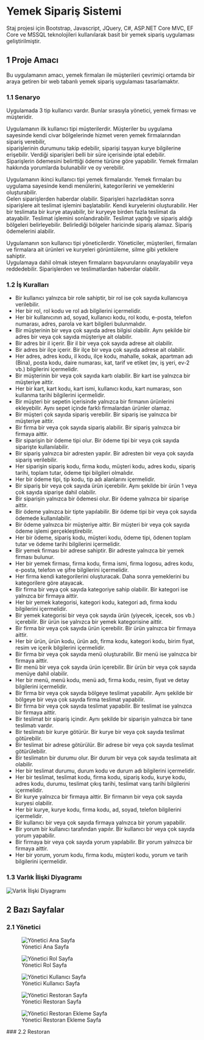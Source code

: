 # Yemek Sipariş Sistemi
Staj projesi için Bootstrap, Javascript, JQuery, C#, ASP.NET Core MVC, EF Core ve MSSQL teknolojileri kullanılarak basit bir yemek sipariş uygulaması geliştirilmiştir.

## 1 Proje Amacı
Bu uygulamanın amacı, yemek firmaları ile müşterileri çevrimiçi ortamda bir araya getiren bir web tabanlı yemek sipariş uygulaması tasarlamaktır.

### 1.1 Senaryo
Uygulamada 3 tip kullanıcı vardır. Bunlar sırasıyla yönetici, yemek firması ve müşteridir.

Uygulamanın ilk kullanıcı tipi müşterilerdir. Müşteriler bu uygulama sayesinde kendi civar bölgelerinde hizmet veren yemek firmalarından sipariş verebilir,  
siparişlerinin durumunu takip edebilir, siparişi taşıyan kurye bilgilerine erişebilir. Verdiği siparişleri belli bir süre içerisinde iptal edebilir.   
Siparişlerin ödemesini belirttiği ödeme türüne göre yapabilir. Yemek firmaları hakkında yorumlarda bulunabilir ve oy verebilir.  

Uygulamanın ikinci kullanıcı tipi yemek firmalarıdır. Yemek firmaları bu uygulama sayesinde kendi menülerini, kategorilerini ve yemeklerini oluşturabilir.  
Gelen siparişlerden haberdar olabilir. Siparişleri hazırladıktan sonra siparişlere ait teslimat işlemini başlatabilir. Kendi kuryelerini oluşturabilir. 
Her bir teslimata bir kurye atayabilir, bir kuryeye birden fazla teslimat da atayabilir. Teslimat işlemini sonlandırabilir. 
Teslimat yaptığı ve sipariş aldığı bölgeleri belirleyebilir. Belirlediği bölgeler haricinde sipariş alamaz. Sipariş ödemelerini alabilir. 

Uygulamanın son kullanıcı tipi yöneticilerdir. Yöneticiler, müşterileri, firmaları ve firmalara ait ürünleri ve kuryeleri görüntüleme, silme gibi yetkilere sahiptir.   
Uygulamaya dahil olmak isteyen firmaların başvurularını onaylayabilir veya reddedebilir. Siparişlerden ve teslimatlardan haberdar olabilir.   

### 1.2 İş Kuralları
- Bir kullanıcı yalnızca bir role sahiptir, bir rol ise çok sayıda kullanıcıya verilebilir.
- Her bir rol, rol kodu ve rol adı bilgilerini içermelidir.
- Her bir kullanıcının ad, soyad, kullanıcı kodu, rol kodu, e-posta, telefon numarası, adres, parola ve kart bilgileri bulunmalıdır.
- Bir müşterinin bir veya çok sayıda adres bilgisi olabilir. Aynı şekilde bir adres bir veya çok sayıda müşteriye ait olabilir.
- Bir adres bir il içerir. Bir il bir veya çok sayıda adrese ait olabilir.
- Bir adres bir ilçe içerir. Bir ilçe bir veya çok sayıda adrese ait olabilir.
- Her adres, adres kodu, il kodu, ilçe kodu, mahalle, sokak, apartman adı (Bina), posta kodu, daire numarası, kat, tarif ve etiket (ev, iş yeri, ev-2 vb.) bilgilerini içermelidir.
- Bir müşterinin bir veya çok sayıda kartı olabilir. Bir kart ise yalnızca bir müşteriye aittir.
- Her bir kart, kart kodu, kart ismi, kullanıcı kodu, kart numarası, son kullanma tarihi bilgilerini içermelidir.
-	Bir müşteri bir sepetin içerisinde yalnızca bir firmanın ürünlerini ekleyebilir. Aynı sepet içinde farklı firmalardan ürünler olamaz.
-	Bir müşteri çok sayıda sipariş verebilir. Bir sipariş ise yalnızca bir müşteriye aittir.
-	Bir firma bir veya çok sayıda sipariş alabilir. Bir sipariş yalnızca bir firmaya aittir.
-	Bir siparişin bir ödeme tipi olur. Bir ödeme tipi bir veya çok sayıda siparişte kullanılabilir.
-	Bir sipariş yalnızca bir adresten yapılır. Bir adresten bir veya çok sayıda sipariş verilebilir.
-	Her siparişin sipariş kodu, firma kodu, müşteri kodu, adres kodu, sipariş tarihi, toplam tutar, ödeme tipi bilgileri olmalıdır.
-	Her bir ödeme tipi, tip kodu, tip adı alanlarını içermelidir.
-	Bir sipariş bir veya çok sayıda ürün içerebilir. Aynı şekilde bir ürün 1 veya çok sayıda siparişe dahil olabilir.
- Bir siparişin yalnızca bir ödemesi olur. Bir ödeme yalnızca bir siparişe aittir.
- Bir ödeme yalnızca bir tipte yapılabilir. Bir ödeme tipi bir veya çok sayıda ödemede kullanılabilir.
- Bir ödeme yalnızca bir müşteriye aittir. Bir müşteri bir veya çok sayıda ödeme işlemi gerçekleştirebilir.
- Her bir ödeme, sipariş kodu, müşteri kodu, ödeme tipi, ödenen toplam tutar ve ödeme tarihi bilgilerini içermelidir.
- Bir yemek firması bir adrese sahiptir. Bir adreste yalnızca bir yemek firması bulunur.
- Her bir yemek firması, firma kodu, firma ismi, firma logosu, adres kodu, e-posta, telefon ve şifre bilgilerini içermelidir.
- Her firma kendi kategorilerini oluşturacak. Daha sonra yemeklerini bu kategorilere göre atayacak.
- Bir firma bir veya çok sayıda kategoriye sahip olabilir. Bir kategori ise yalnızca bir firmaya aittir.
- Her bir yemek kategorisi, kategori kodu, kategori adı, firma kodu bilgilerini içermelidir.
-	Bir yemek kategorisi bir veya çok sayıda ürün (yiyecek, içecek, sos vb.) içerebilir. Bir ürün ise yalnızca bir yemek kategorisine aittir.
-	Bir firma bir veya çok sayıda ürün içerebilir. Bir ürün yalnızca bir firmaya aittir.
-	Her bir ürün, ürün kodu, ürün adı, firma kodu, kategori kodu, birim fiyat, resim ve içerik bilgilerini içermelidir.
-	Bir firma bir veya çok sayıda menü oluşturabilir. Bir menü ise yalnızca bir firmaya aittir.
-	Bir menü bir veya çok sayıda ürün içerebilir. Bir ürün bir veya çok sayıda menüye dahil olabilir.
-	Her bir menü, menü kodu, menü adı, firma kodu, resim, fiyat ve detay bilgilerini içermelidir.
-	Bir firma bir veya çok sayıda bölgeye teslimat yapabilir. Aynı şekilde bir bölgeye bir veya çok sayıda firma teslimat yapabilir.
-	Bir firma bir veya çok sayıda teslimat yapabilir. Bir teslimat ise yalnızca bir firmaya aittir.
-	Bir teslimat bir sipariş içindir. Aynı şekilde bir siparişin yalnızca bir tane teslimatı vardır.
-	Bir teslimatı bir kurye götürür. Bir kurye bir veya çok sayıda teslimat götürebilir.
-	Bir teslimat bir adrese götürülür. Bir adrese bir veya çok sayıda teslimat götürülebilir.
-	Bir teslimatın bir durumu olur. Bir durum bir veya çok sayıda teslimata ait olabilir.
-	Her bir teslimat durumu, durum kodu ve durum adı bilgilerini içermelidir.
-	Her bir teslimat, teslimat kodu, firma kodu, sipariş kodu, kurye kodu, adres kodu, durumu, teslimat çıkış tarihi, teslimat varış tarihi bilgilerini içermelidir.
-	Bir kurye yalnızca bir firmaya aittir. Bir firmanın bir veya çok sayıda kuryesi olabilir.
-	Her bir kurye, kurye kodu, firma kodu, ad, soyad, telefon bilgilerini içermelidir.
-	Bir kullanıcı bir veya çok sayıda firmaya yalnızca bir yorum yapabilir.
-	Bir yorum bir kullanıcı tarafından yapılır. Bir kullanıcı bir veya çok sayıda yorum yapabilir.
-	Bir firmaya bir veya çok sayıda yorum yapılabilir. Bir yorum yalnızca bir firmaya aittir.
-	Her bir yorum, yorum kodu, firma kodu, müşteri kodu, yorum ve tarih bilgilerini içermelidir.

### 1.3 Varlık İlişki Diyagramı
![Varlık İlişki Diyagramı](/githubResimler/erd-1.png)

## 2 Bazı Sayfalar
### 2.1 Yönetici
<figure>
    <img src="githubResimler/yonetici/yonetici-ana-sayfa.png"
         alt="Yönetici Ana Sayfa">
    <figcaption>Yönetici Ana Sayfa</figcaption>
</figure>
<figure>
   <img src="githubResimler/yonetici/yonetici-rol-sayfa.png"
         alt="Yönetici Rol Sayfa">
    <figcaption>Yönetici Rol Sayfa</figcaption>
</figure>
<figure>
   <img src="githubResimler/yonetici/yonetici-kullanıcı-sayfa.png"
         alt="Yönetici Kullanıcı Sayfa">
    <figcaption>Yönetici Kullanıcı Sayfa</figcaption>
</figure>
<figure>
   <img src="githubResimler/yonetici/yonetici-restoran-sayfa.png"
         alt="Yönetici Restoran Sayfa">
    <figcaption>Yönetici Restoran Sayfa</figcaption>
</figure>
<figure>
   <img src="githubResimler/yonetici/yonetici-restoran-ekle-sayfa.png"
         alt="Yönetici Restoran Ekleme Sayfa">
    <figcaption>Yönetici Restoran Ekleme Sayfa</figcaption>
</figure>
### 2.2 Restoran

